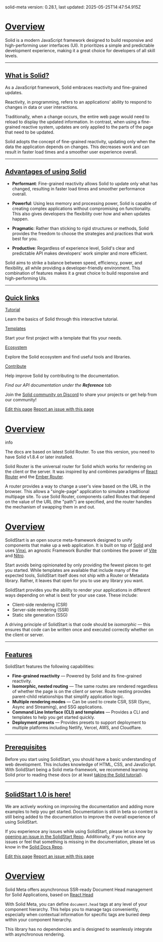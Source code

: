 solid-meta version: 0.28.1, last updated: 2025-05-25T14:47:54.915Z

[Overview](/#overview)
======================

Solid is a modern JavaScript framework designed to build responsive and high-performing user interfaces (UI). It prioritizes a simple and predictable development experience, making it a great choice for developers of all skill levels.

* * *

[What is Solid?](/#what-is-solid)
---------------------------------

As a JavaScript framework, Solid embraces reactivity and fine-grained updates.

Reactivity, in programming, refers to an applications' ability to respond to changes in data or user interactions.

Traditionally, when a change occurs, the entire web page would need to reload to display the updated information. In contrast, when using a fine-grained reactive system, updates are only applied to the parts of the page that need to be updated.

Solid adopts the concept of fine-grained reactivity, updating only when the data the application depends on changes. This decreases work and can result in faster load times and a smoother user experience overall.

* * *

[Advantages of using Solid](/#advantages-of-using-solid)
--------------------------------------------------------

*   **Performant**: Fine-grained reactivity allows Solid to update only what has changed, resulting in faster load times and smoother performance overall.
    
*   **Powerful**: Using less memory and processing power, Solid is capable of creating complex applications without compromising on functionality. This also gives developers the flexibility over how and when updates happen.
    
*   **Pragmatic**: Rather than sticking to rigid structures or methods, Solid provides the freedom to choose the strategies and practices that work best for you.
    
*   **Productive**: Regardless of experience level, Solid's clear and predictable API makes developers' work simpler and more efficient.
    

Solid aims to strike a balance between speed, efficiency, power, and flexibility, all while providing a developer-friendly environment. This combination of features makes it a great choice to build responsive and high-performing UIs.

* * *

[Quick links](/#quick-links)
----------------------------

[Tutorial](https://www.solidjs.com/tutorial/introduction_basics)

Learn the basics of Solid through this interactive tutorial.

[Templates](https://github.com/solidjs/templates)

Start your first project with a template that fits your needs.

[Ecosystem](https://www.solidjs.com/ecosystem)

Explore the Solid ecosystem and find useful tools and libraries.

[Contribute](https://github.com/solidjs/solid-docs-next)

Help improve Solid by contributing to the documentation.

_Find our API documentation under the **Reference** tab_

Join the [Solid community on Discord](https://discord.com/invite/solidjs) to share your projects or get help from our community!

[Edit this page](https://github.com/solidjs/solid-docs/edit/main/src/routes/index.mdx) [Report an issue with this page](https://github.com/solidjs/solid-docs-next/issues/new?assignees=ladybluenotes&labels=improve+documentation%2Cpending+review&projects=&template=CONTENT.yml&title=[Content]:&subject=/index.mdx&page=https://docs.solidjs.com/)

[Overview](/solid-router#overview)
==================================

info

The docs are based on latest Solid Router. To use this version, you need to have Solid v1.8.4 or later installed.

Solid Router is the universal router for Solid which works for rendering on the client or the server. It was inspired by and combines paradigms of [React Router](https://reactrouter.com/en/main) and the [Ember Router](https://guides.emberjs.com/release/routing/).

A router provides a way to change a user's view based on the URL in the browser. This allows a "single-page" application to simulate a traditional multipage site. To use Solid Router, components called Routes that depend on the value of the URL (the "path") are specified, and the router handles the mechanism of swapping them in and out.

[Overview](/solid-start#overview)
=================================

SolidStart is an open source meta-framework designed to unify components that make up a web application. It is built on top of [Solid](/) and uses [Vinxi](https://vinxi.vercel.app/), an agnostic Framework Bundler that combines the power of [Vite](https://vitejs.dev) and [Nitro](https://nitro.build/).

Start avoids being opinionated by only providing the fewest pieces to get you started. While templates are available that include many of the expected tools, SolidStart itself does not ship with a Router or Metadata library. Rather, it leaves that open for you to use any library you want.

SolidStart provides you the ability to render your applications in different ways depending on what is best for your use case. These include:

*   Client-side rendering (CSR)
*   Server-side rendering (SSR)
*   Static site generation (SSG)

A driving principle of SolidStart is that code should be _isomorphic_ — this ensures that code can be written once and executed correctly whether on the client or server.

* * *

[Features](/solid-start#features)
---------------------------------

SolidStart features the following capabilities:

*   **Fine-grained reactivity** — Powered by Solid and its fine-grained reactivity.
*   **Isomorphic, nested routing** — The same routes are rendered regardless of whether the page is on the client or server. Route nesting provides parent-child relationships that simplify application logic.
*   **Multiple rendering modes** — Can be used to create CSR, SSR (Sync, Async and Streaming), and SSG applications.
*   **Command Line Interface (CLI) and templates** — Provides a CLI and templates to help you get started quickly.
*   **Deployment presets** — Provides presets to support deployment to multiple platforms including Netlify, Vercel, AWS, and Cloudflare.

* * *

[Prerequisites](/solid-start#prerequisites)
-------------------------------------------

Before you start using SolidStart, you should have a basic understanding of web development. This includes knowledge of HTML, CSS, and JavaScript. With SolidStart being a Solid meta-framework, we recommend learning Solid prior to reading these docs (or at least [taking the Solid tutorial](https://www.solidjs.com/tutorial)).

* * *

[SolidStart 1.0 is here!](/solid-start#solidstart-10-is-here)
-------------------------------------------------------------

We are actively working on improving the documentation and adding more examples to help you get started. Documentation is still in beta so content is still being added to the documentation to improve the overall experience of using SolidStart.

If you experience any issues while using SolidStart, please let us know by [opening an issue in the SolidStart Repo](https://github.com/solidjs/solid-start/issues). Additionally, if you notice any issues or feel that something is missing in the documentation, please let us know in the [Solid Docs Repo](https://github.com/solidjs/solid-docs-next/issues).

[Edit this page](https://github.com/solidjs/solid-docs/edit/main/src/routes/solid-start/index.mdx) [Report an issue with this page](https://github.com/solidjs/solid-docs-next/issues/new?assignees=ladybluenotes&labels=improve+documentation%2Cpending+review&projects=&template=CONTENT.yml&title=[Content]:&subject=/solid-start/index.mdx&page=https://docs.solidjs.com/solid-start)

[Overview](/solid-meta#overview)
================================

Solid Meta offers asynchronous SSR-ready Document Head management for Solid Applications, based on [React Head](https://github.com/tizmagik/react-head)

With Solid Meta, you can define `document.head` tags at any level of your component hierarchy. This helps you to manage tags conveniently, especially when contextual information for specific tags are buried deep within your component hierarchy.

This library has no dependencies and is designed to seamlessly integrate with asynchronous rendering.